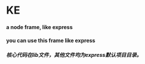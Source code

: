# KE
#### a node frame, like express
#### you can use this frame like express
##### 核心代码在lib文件，其他文件均为express默认项目目录。